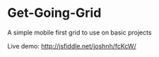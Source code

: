 Get-Going-Grid
==============

A simple mobile first grid to use on basic projects

Live demo: http://jsfiddle.net/joshnh/fcKcW/